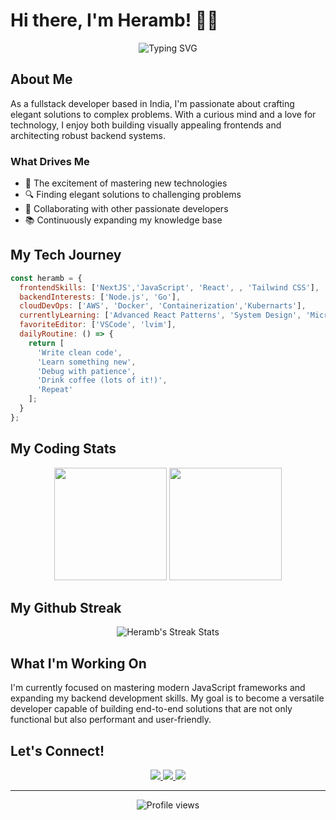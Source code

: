 # Hi there, I'm Heramb! 👨‍💻

<div align="center">
  <img src="https://readme-typing-svg.herokuapp.com?font=Fira+Code&pause=1000&color=2986CC&center=true&vCenter=true&width=435&lines=Fullstack+Developer;JavaScript+Enthusiast;React+Explorer;Tech+Problem+Solver" alt="Typing SVG" />
</div>

## About Me
As a fullstack developer based in India, I'm passionate about crafting elegant solutions to complex problems. With a curious mind and a love for technology, I enjoy both building visually appealing frontends and architecting robust backend systems.

### What Drives Me
- 🌱 The excitement of mastering new technologies
- 🔍 Finding elegant solutions to challenging problems
- 🤝 Collaborating with other passionate developers
- 📚 Continuously expanding my knowledge base

## My Tech Journey

```javascript
const heramb = {
  frontendSkills: ['NextJS','JavaScript', 'React', , 'Tailwind CSS'],
  backendInterests: ['Node.js', 'Go'],
  cloudDevOps: ['AWS', 'Docker', 'Containerization','Kubernarts'],
  currentlyLearning: ['Advanced React Patterns', 'System Design', 'Microservices','LLM's'],
  favoriteEditor: ['VSCode', 'lvim'],
  dailyRoutine: () => {
    return [
      'Write clean code',
      'Learn something new',
      'Debug with patience',
      'Drink coffee (lots of it!)',
      'Repeat'
    ];
  }
};
```

## My Coding Stats
<div align="center">
  <img height="180em" src="https://github-readme-stats.vercel.app/api?username=heramb4270&show_icons=true&theme=tokyonight&include_all_commits=true&count_private=true"/>
  <img height="180em" src="https://github-readme-stats.vercel.app/api/top-langs/?username=heramb4270&layout=compact&langs_count=7&theme=tokyonight"/>
</div>

## My Github Streak
<div align="center">
<p align="center">
  <img src="https://github-readme-streak-stats.herokuapp.com/?user=heramb4270" alt="Heramb's Streak Stats" />
</p>
</div>

## What I'm Working On
I'm currently focused on mastering modern JavaScript frameworks and expanding my backend development skills. My goal is to become a versatile developer capable of building end-to-end solutions that are not only functional but also performant and user-friendly.

## Let's Connect!
<div align="center">
  <a href="mailto:heramb.bhoodhar@gmail.com">
    <img src="https://img.shields.io/badge/-Email-D14836?style=for-the-badge&logo=gmail&logoColor=white"/>
  </a>
  <a href="https://twitter.com/heramb120">
    <img src="https://img.shields.io/badge/Twitter-1DA1F2?style=for-the-badge&logo=twitter&logoColor=white"/>
  </a>
  <a href="https://github.com/Heramb4270">
    <img src="https://img.shields.io/badge/GitHub-100000?style=for-the-badge&logo=github&logoColor=white"/>
  </a>
</div>

---

<div align="center">
  <img src="https://komarev.com/ghpvc/?username=heramb4270&label=Profile%20views&color=0e75b6&style=flat" alt="Profile views"/>
</div>

<!-- Remember, commit history reflects a developer's journey, not just their destination -->

